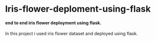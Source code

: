 # Iris-flower-deploment-using-flask
#### end to end iris flower deployment using flask.
In this project  i used iris flower dataset and deployed using flask.

